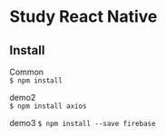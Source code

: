 # Study React Native

## Install
Common  
`$ npm install`

demo2  
`$ npm install axios`

demo3
`$ npm install --save firebase`